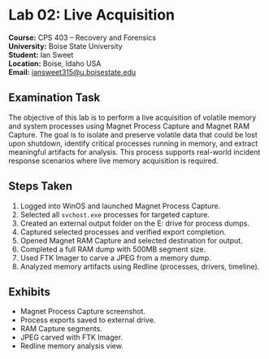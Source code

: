 # Lab 02: Live Acquisition

**Course:** CPS 403 – Recovery and Forensics  
**University:** Boise State University  
**Student:** Ian Sweet  
**Location:** Boise, Idaho USA  
**Email:** iansweet315@u.boisestate.edu  

## Examination Task

The objective of this lab is to perform a live acquisition of volatile memory and system processes using Magnet Process Capture and Magnet RAM Capture. The goal is to isolate and preserve volatile data that could be lost upon shutdown, identify critical processes running in memory, and extract meaningful artifacts for analysis. This process supports real-world incident response scenarios where live memory acquisition is required.

## Steps Taken

1. Logged into WinOS and launched Magnet Process Capture.
2. Selected all `svchost.exe` processes for targeted capture.
3. Created an external output folder on the E: drive for process dumps.
4. Captured selected processes and verified export completion.
5. Opened Magnet RAM Capture and selected destination for output.
6. Completed a full RAM dump with 500MB segment size.
7. Used FTK Imager to carve a JPEG from a memory dump.
8. Analyzed memory artifacts using Redline (processes, drivers, timeline).

## Exhibits

- Magnet Process Capture screenshot.
- Process exports saved to external drive.
- RAM Capture segments.
- JPEG carved with FTK Imager.
- Redline memory analysis view.
